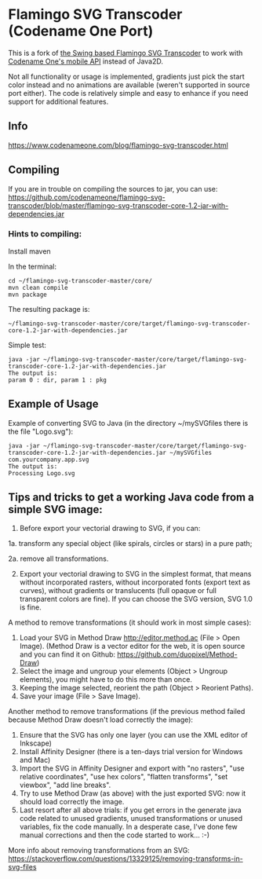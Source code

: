 Flamingo SVG Transcoder (Codename One Port)
===========================================

This is a fork of [the Swing based Flamingo SVG Transcoder](https://github.com/ebourg/flamingo-svg-transcoder) to work with [Codename One's mobile API](https://www.codenameone.com/) instead of Java2D.

Not all functionality or usage is implemented, gradients just pick the start color instead and no animations are available (weren't supported in source port either). The code is relatively simple and easy to enhance if you need support for additional features.

## Info
https://www.codenameone.com/blog/flamingo-svg-transcoder.html

## Compiling
If you are in trouble on compiling the sources to jar, you can use:
https://github.com/codenameone/flamingo-svg-transcoder/blob/master/flamingo-svg-transcoder-core-1.2-jar-with-dependencies.jar

### Hints to compiling:
Install maven

In the terminal:
```
cd ~/flamingo-svg-transcoder-master/core/
mvn clean compile
mvn package
```

The resulting package is:
```
~/flamingo-svg-transcoder-master/core/target/flamingo-svg-transcoder-core-1.2-jar-with-dependencies.jar
```

Simple test:
```
java -jar ~/flamingo-svg-transcoder-master/core/target/flamingo-svg-transcoder-core-1.2-jar-with-dependencies.jar
The output is:
param 0 : dir, param 1 : pkg
```

## Example of Usage
Example of converting SVG to Java (in the directory ~/mySVGfiles there is the file "Logo.svg"):
```
java -jar ~/flamingo-svg-transcoder-master/core/target/flamingo-svg-transcoder-core-1.2-jar-with-dependencies.jar ~/mySVGfiles  com.yourcompany.app.svg
The output is:
Processing Logo.svg
```

## Tips and tricks to get a working Java code from a simple SVG image:

1. Before export your vectorial drawing to SVG, if you can:

1a. transform any special object (like spirals, circles or stars) in a pure path;

2a. remove all transformations.

2. Export your vectorial drawing to SVG in the simplest format, that means without incorporated rasters, without incorporated fonts (export text as curves), without gradients or translucents (full opaque or full transparent colors are fine). If you can choose the SVG version, SVG 1.0 is fine.

A method to remove transformations (it should work in most simple cases):
1. Load your SVG in Method Draw http://editor.method.ac (File > Open Image).
(Method Draw is a vector editor for the web, it is open source and you can find it on Github: https://github.com/duopixel/Method-Draw)
2. Select the image and ungroup your elements (Object > Ungroup elements), you might have to do this more than once.
3. Keeping the image selected, reorient the path (Object > Reorient Paths).
4. Save your image (File > Save Image).

Another method to remove transformations (if the previous method failed because Method Draw doesn't load correctly the image):
1. Ensure that the SVG has only one layer (you can use the XML editor of Inkscape)
2. Install Affinity Designer (there is a ten-days trial version for Windows and Mac)
3. Import the SVG in Affinity Designer and export with "no rasters", "use relative coordinates", "use hex colors", "flatten transforms", "set viewbox", "add line breaks".
3. Try to use Method Draw (as above) with the just exported SVG: now it should load correctly the image.
4. Last resort after all above trials: if you get errors in the generate java code related to unused gradients, unused transformations or unused variables, fix the code manually. In a desperate case, I've done few manual corrections and then the code started to work... :-)

More info about removing transformations from an SVG: https://stackoverflow.com/questions/13329125/removing-transforms-in-svg-files

